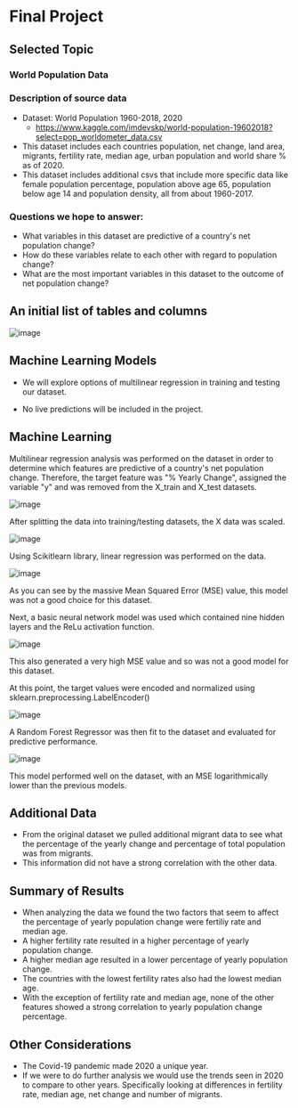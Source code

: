 # Final Project

## Selected Topic
### World Population Data 

### Description of source data

- Dataset: World Population 1960-2018, 2020
  - https://www.kaggle.com/imdevskp/world-population-19602018?select=pop_worldometer_data.csv
- This dataset includes each countries population, net change, land area, migrants, fertility rate, median age, urban population and world share % as of 2020.
- This dataset includes additional csvs that include more specific data like female population percentage, population above age 65, population below age 14 and population density, all from about 1960-2017.

### Questions we hope to answer:

* What variables in this dataset are predictive of a country's net population change?
* How do these variables relate to each other with regard to population change?
* What are the most important variables in this dataset to the outcome of net population change?

## An initial list of tables and columns 

![image](https://user-images.githubusercontent.com/86337475/141880865-0ccb4eb6-6e0b-4e18-8609-79aa7099d44d.png)


## Machine Learning Models

* We will explore options of multilinear regression in training and testing our dataset.

* No live predictions will be included in the project.


## Machine Learning

Multilinear regression analysis was performed on the dataset in order to determine which features are predictive of a country's net population change. Therefore, the target feature was "% Yearly Change", assigned the variable "y" and was removed from the X_train and X_test datasets. 

![image](https://user-images.githubusercontent.com/86337475/143961140-5bb4ca36-fbd8-41d8-a7ee-19af14c63876.png)

After splitting the data into training/testing datasets, the X data was scaled. 


![image](https://user-images.githubusercontent.com/86337475/143961320-e7cd599a-97f1-4955-b0df-5c46fd149691.png)


Using Scikitlearn library, linear regression was performed on the data.

![image](https://user-images.githubusercontent.com/86337475/143961588-4851e1b7-3dd0-43f4-a961-e92ceb0913fc.png)


As you can see by the massive Mean Squared Error (MSE) value, this model was not a good choice for this dataset. 


Next, a basic neural network model was used which contained nine hidden layers and the ReLu activation function.


![image](https://user-images.githubusercontent.com/86337475/143962015-e42bf224-1be7-47f2-b826-9756066ea444.png)


This also generated a very high MSE value and so was not a good model for this dataset. 



At this point, the target values were encoded and normalized using sklearn.preprocessing.LabelEncoder()

![image](https://user-images.githubusercontent.com/86337475/143962968-ec9997f3-1498-40c2-9a58-ea5419821df4.png)



A Random Forest Regressor was then fit to the dataset and evaluated for predictive performance. 

![image](https://user-images.githubusercontent.com/86337475/143963287-0e8be864-800e-414c-aaef-c2c63bdb887c.png)


This model performed well on the dataset, with an MSE logarithmically lower than the previous models. 

## Additional Data

- From the original dataset we pulled additional migrant data to see what the percentage of the yearly change and percentage of total population was from migrants. 
- This information did not have a strong correlation with the other data.

## Summary of Results
- When analyzing the data we found the two factors that seem to affect the percentage of yearly population change were fertiliy rate and median age. 
- A higher fertility rate resulted in a higher percentage of yearly population change.
- A higher median age resulted in a lower percentage of yearly population change.
- The countries with the lowest fertility rates also had the lowest median age. 
- With the exception of fertility rate and median age, none of the other features showed a strong correlation to yearly population change percentage. 


## Other Considerations
- The Covid-19 pandemic made 2020 a unique year. 
- If we were to do further analysis we would use the trends seen in 2020 to compare to other years. Specifically looking at differences in fertility rate, median age, net change and number of migrants.
